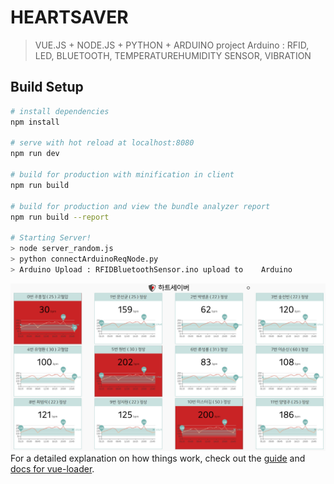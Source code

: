 # HEARTSAVER

> VUE.JS + NODE.JS + PYTHON + ARDUINO project
> Arduino : RFID, LED, BLUETOOTH, TEMPERATUREHUMIDITY SENSOR, VIBRATION  
## Build Setup

``` bash 
# install dependencies
npm install

# serve with hot reload at localhost:8080
npm run dev

# build for production with minification in client
npm run build

# build for production and view the bundle analyzer report
npm run build --report

# Starting Server! 
> node server_random.js
> python connectArduinoReqNode.py
> Arduino Upload : RFIDBluetoothSensor.ino upload to    Arduino

```

![예제화면](./example.png)
For a detailed explanation on how things work, check out the [guide](http://vuejs-templates.github.io/webpack/) and [docs for vue-loader](http://vuejs.github.io/vue-loader).
